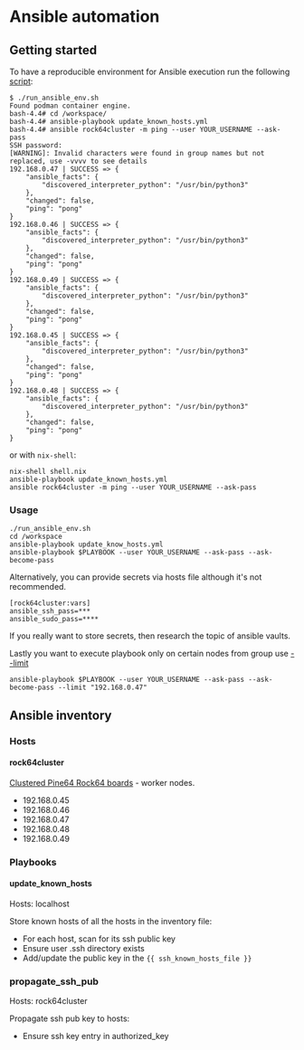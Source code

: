 # Ansible automation

## Getting started

To have a reproducible environment for Ansible execution run the following [script](https://github.com/rszamszur/home-k8s/blob/master/ansible/run_ansible_env.sh):

```shell
$ ./run_ansible_env.sh
Found podman container engine.
bash-4.4# cd /workspace/
bash-4.4# ansible-playbook update_known_hosts.yml
bash-4.4# ansible rock64cluster -m ping --user YOUR_USERNAME --ask-pass
SSH password:
[WARNING]: Invalid characters were found in group names but not replaced, use -vvvv to see details
192.168.0.47 | SUCCESS => {
    "ansible_facts": {
        "discovered_interpreter_python": "/usr/bin/python3"
    },
    "changed": false,
    "ping": "pong"
}
192.168.0.46 | SUCCESS => {
    "ansible_facts": {
        "discovered_interpreter_python": "/usr/bin/python3"
    },
    "changed": false,
    "ping": "pong"
}
192.168.0.49 | SUCCESS => {
    "ansible_facts": {
        "discovered_interpreter_python": "/usr/bin/python3"
    },
    "changed": false,
    "ping": "pong"
}
192.168.0.45 | SUCCESS => {
    "ansible_facts": {
        "discovered_interpreter_python": "/usr/bin/python3"
    },
    "changed": false,
    "ping": "pong"
}
192.168.0.48 | SUCCESS => {
    "ansible_facts": {
        "discovered_interpreter_python": "/usr/bin/python3"
    },
    "changed": false,
    "ping": "pong"
}
```

or with `nix-shell`:

```shell
nix-shell shell.nix
ansible-playbook update_known_hosts.yml
ansible rock64cluster -m ping --user YOUR_USERNAME --ask-pass
```

### Usage

```shell
./run_ansible_env.sh
cd /workspace
ansible-playbook update_know_hosts.yml
ansible-playbook $PLAYBOOK --user YOUR_USERNAME --ask-pass --ask-become-pass
```

Alternatively, you can provide secrets via hosts file although it's not recommended.
```
[rock64cluster:vars]
ansible_ssh_pass=***
ansible_sudo_pass=****
```

If you really want to store secrets, then research the topic of ansible vaults.

Lastly you want to execute playbook only on certain nodes from group use [--limit](https://docs.ansible.com/ansible/latest/user_guide/intro_patterns.html#patterns-and-ad-hoc-commands)
```shell
ansible-playbook $PLAYBOOK --user YOUR_USERNAME --ask-pass --ask-become-pass --limit "192.168.0.47"
```

## Ansible inventory

### Hosts

#### rock64cluster

[Clustered Pine64 Rock64 boards](https://github.com/rszamszur/home-k8s/blob/master/rock64cluster.jpg?raw=true) - worker nodes.

* 192.168.0.45
* 192.168.0.46
* 192.168.0.47
* 192.168.0.48
* 192.168.0.49


### Playbooks

#### update_known_hosts

Hosts: localhost

Store known hosts of all the hosts in the inventory file:
* For each host, scan for its ssh public key
* Ensure user .ssh directory exists 
* Add/update the public key in the `{{ ssh_known_hosts_file }}`

### propagate_ssh_pub

Hosts: rock64cluster

Propagate ssh pub key to hosts:
* Ensure ssh key entry in authorized_key

